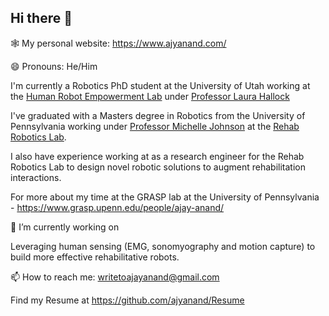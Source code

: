 ## Hi there 👋

<!--
**ajyanand/ajyanand** is a ✨ _special_ ✨ repository because its `README.md` (this file) appears on your GitHub profile.

Here are some ideas to get you started:

- 🔭 I’m currently working on ...
- 🌱 I’m currently learning ...
- 👯 I’m looking to collaborate on ...
- 🤔 I’m looking for help with ...
- 💬 Ask me about ...
- 📫 How to reach me: ...
- 😄 Pronouns: ...
- ⚡ Fun fact: ...
-->

🕸️ My personal website: https://www.ajyanand.com/

😄 Pronouns: He/Him

I'm currently a Robotics PhD student at the University of Utah working at the [Human Robot Empowerment Lab](https://hrelab.mech.utah.edu/) under [Professor Laura Hallock](https://scholar.google.com/citations?user=9D82kRYAAAAJ&hl=en)

I've graduated with a Masters degree in Robotics from the University of Pennsylvania working under [Professor Michelle Johnson](https://scholar.google.com/citations?user=Bdlf-Z4AAAAJ&hl=en&oi=ao) at the [Rehab Robotics Lab](https://www.med.upenn.edu/rehabilitation-robotics-lab/). 

I also have experience working at as a research engineer for the Rehab Robotics Lab to design novel robotic solutions to augment rehabilitation interactions.

For more about my time at the GRASP lab at the University of Pennsylvania - https://www.grasp.upenn.edu/people/ajay-anand/

🔭 I’m currently working on

Leveraging human sensing (EMG, sonomyography and motion capture) to build more effective rehabilitative robots.

📫 How to reach me: writetoajayanand@gmail.com
 
Find my Resume at https://github.com/ajyanand/Resume
